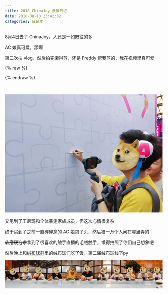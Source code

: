 ```yaml
---
title: 2018 ChinaJoy 参展日记
date: 2018-08-10 23:42:32
categories: 日记本
---
```

8月4日去了 ChinaJoy，人还是一如既往的多

AC 娘真可爱，舔爆

第二次拍 vlog，然后拍完懒得剪，还是 Freddy 帮我剪的，我在视频里真可爱

{% raw %}
<div class="dplayer" id="dplayer-cj-1"></div>
<script>
$(function () {
    var dp = new DPlayer({
        container: document.getElementById('dplayer-cj-1'),
        preload: 'metadata',
        video:{
            url: 'https://cdn2.diygod.me/vlog/cj2018.mp4',
            pic: 'https://cdn2.diygod.me/vlog/cj2018.png',
        },
        danmaku:{
            id: 'diygodme-cj-1',
            api: 'https://dplayer.prprpr.me/'
        }
    });
    window.dplayers || (window.dplayers = []);
    window.dplayers.push(dp);
});
</script>
{% endraw %}
<!--more-->

&nbsp;

![](/images/cj1.jpg)

又见到了王尼玛和全体暴走家族成员，但这次心情很复杂

终于买到了之前一直碎碎念的 AC 娘包子头，然后被一万个人问在哪里弄的

~~软磨硬泡求~~拿到了很喜欢的触手直播的毛绒触手，懒得拍照了你们自己想象吧

然后晚上和[绒布球群](/images/qq-g.jpg)里的绒布球们吃了饭，第二届绒布球线下py

![](/images/cj2.jpg)